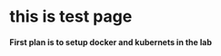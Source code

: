 # this is test page
#### First plan is to setup docker and kubernets in the lab
<!--stackedit_data:
eyJoaXN0b3J5IjpbNjQxMTUwNzA2XX0=
-->
